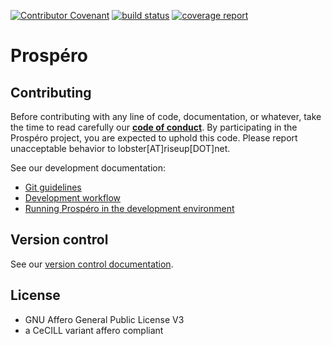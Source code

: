 [![Contributor Covenant](https://img.shields.io/badge/Contributor%20Covenant-v2.0%20adopted-ff69b4.svg)](CODE_OF_CONDUCT.md)
[![build status](https://framagit.org/prospero/prospero/badges/develop/build.svg)](https://framagit.org/prospero/prospero/commits/develop)
[![coverage report](https://framagit.org/prospero/prospero/badges/develop/coverage.svg)](https://prospero.frama.io/prospero/coverage)


# Prospéro

## Contributing

Before contributing with any line of code, documentation, or whatever, take the
time to read carefully our **[code of conduct](CODE_OF_CONDUCT.md)**. By
participating in the Prospéro project, you are expected to uphold this code.
Please report unacceptable behavior to lobster[AT]riseup[DOT]net.

See our development documentation:

* [Git guidelines](docs/git_guidelines.md)
* [Development workflow](docs/development_workflow.md)
* [Running Prospéro in the development environment](running_prospero_in_the_development_environment.md)

## Version control

See our [version control documentation](docs/versioning_control.md).

## License

- GNU Affero General Public License V3
- a CeCILL variant affero compliant
